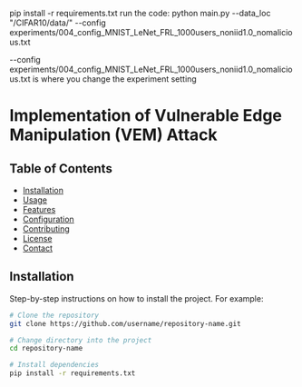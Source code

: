 pip install -r requirements.txt
run the code:
python main.py --data_loc "/CIFAR10/data/" --config experiments/004_config_MNIST_LeNet_FRL_1000users_noniid1.0_nomalicious.txt

--config experiments/004_config_MNIST_LeNet_FRL_1000users_noniid1.0_nomalicious.txt is where you change the experiment setting
# Implementation of Vulnerable Edge Manipulation (VEM) Attack

## Table of Contents
- [Installation](#installation)
- [Usage](#usage)
- [Features](#features)
- [Configuration](#configuration)
- [Contributing](#contributing)
- [License](#license)
- [Contact](#contact)

## Installation

Step-by-step instructions on how to install the project. For example:

```bash
# Clone the repository
git clone https://github.com/username/repository-name.git

# Change directory into the project
cd repository-name

# Install dependencies
pip install -r requirements.txt
